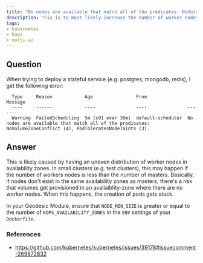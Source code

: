 ```yaml
---
title: "No nodes are available that match all of the predicates: NoVolumeZoneConflict (4)"
description: "Fix is to most likely increase the number of worker nodes so they are evenly spread across all availability zones."
tags:
- kubernetes
- kops
- multi-az
---
```


## Question

When trying to deploy a stateful service (e.g. postgres, mongodb, redis), I get the following error:

```
  Type     Reason            Age                From               Message
  ----     ------            ----               ----               -------
  Warning  FailedScheduling  5m (x91 over 30m)  default-scheduler  No nodes are available that match all of the predicates: NoVolumeZoneConflict (4), PodToleratesNodeTaints (3).
```

## Answer

This is likely caused by having an uneven distribution of worker nodes in availability zones. In small clusters (e.g. test clusters), this may happen if the number of workers nodes is less than the number of masters.
Basically, if nodes don't exist in the same availability zones as masters, there's a risk that volumes get provisioned in an availaiblity-zone where there are no worker nodes. When this happens,
the creation of pods gets stuck.

In your Geodesic Module, ensure that `NODE_MIN_SIZE` is greater or equal to the number of `KOPS_AVAILABILITY_ZONES` in the `ENV` settings of your `Dockerfile`.


### References

- https://github.com/kubernetes/kubernetes/issues/39178#issuecomment-269872832
